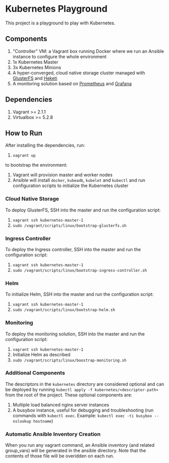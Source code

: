 # Kubernetes Playground

This project is a playground to play with Kubernetes.

## Components

1. "Controller" VM: a Vagrant box running Docker where we run an Ansible instance to configure the whole environment
1. 1x Kubernetes Master
1. 3x Kubernetes Minions
1. A hyper-converged, cloud native storage cluster managed with [GlusterFS](https://github.com/gluster/gluster-kubernetes) and [Heketi](https://github.com/heketi/heketi)
1. A monitoring solution based on [Prometheus](https://prometheus.io/) and [Grafana](https://grafana.com/)

## Dependencies

1. Vagrant >= 2.1.1
1. Virtualbox >= 5.2.8

## How to Run

After installing the dependencies, run:

1. `vagrant up`

to bootstrap the environment:
1. Vagrant will provision master and worker nodes
1. Ansible will install `docker`, `kubeadb`, `kubelet` and `kubectl` and run configuration scripts to initialize the Kubernetes cluster

### Cloud Native Storage

To deploy GlusterFS, SSH into the master and run the configuration script:
1. `vagrant ssh kubernetes-master-1`
1. `sudo /vagrant/scripts/linux/bootstrap-glusterfs.sh`

### Ingress Controller

To deploy the Ingress controller, SSH into the master and run the configuration script:
1. `vagrant ssh kubernetes-master-1`
1. `sudo /vagrant/scripts/linux/bootstrap-ingress-controller.sh`

### Helm

To initialize Helm, SSH into the master and run the configuration script:
1. `vagrant ssh kubernetes-master-1`
1. `sudo /vagrant/scripts/linux/bootstrap-helm.sh`

### Monitoring

To deploy the monitoring solution, SSH into the master and run the configuration script:
1. `vagrant ssh kubernetes-master-1`
1. Initialize Helm as described
1. `sudo /vagrant/scripts/linux/boostrap-monitoring.sh`

### Additional Components

The descriptors in the `kubernetes` directory are considered optional and can be deployed by running `kubectl apply -f kubernetes/<descriptor-path>` from the root of the project.
These optional components are:

1. Multiple load balanced nginx server instances
1. A busybox instance, useful for debugging and troubleshooting (run commands with `kubectl exec`. Example: `kubectl exec -ti busybox -- nslookup hostname`)

### Automatic Ansible Inventory Creation

When you run any vagrant command, an Ansible inventory (and related group_vars) will be generated in the ansible directory.
Note that the contents of those file will be overidden on each run.
